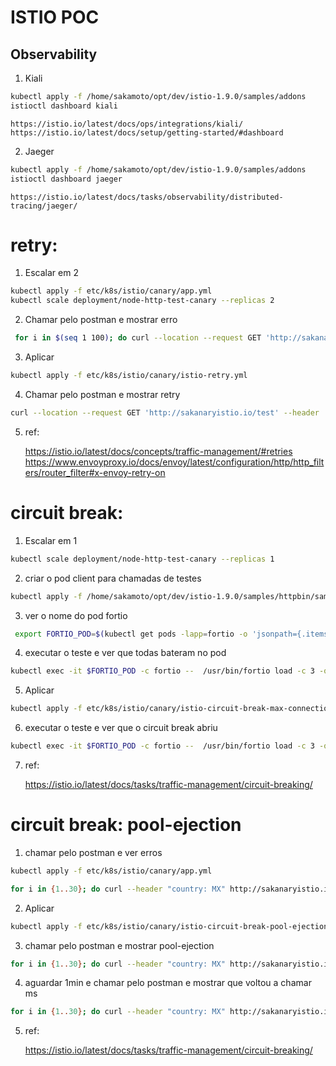 
# ISTIO POC

## Observability
1. Kiali
```sh
kubectl apply -f /home/sakamoto/opt/dev/istio-1.9.0/samples/addons
istioctl dashboard kiali
```
    https://istio.io/latest/docs/ops/integrations/kiali/
    https://istio.io/latest/docs/setup/getting-started/#dashboard

2. Jaeger
```sh
kubectl apply -f /home/sakamoto/opt/dev/istio-1.9.0/samples/addons
istioctl dashboard jaeger
```
    https://istio.io/latest/docs/tasks/observability/distributed-tracing/jaeger/


# retry:
1. Escalar em 2
```sh
kubectl apply -f etc/k8s/istio/canary/app.yml
kubectl scale deployment/node-http-test-canary --replicas 2
```

2. Chamar pelo postman e mostrar erro
```sh
 for i in $(seq 1 100); do curl --location --request GET 'http://sakanaryistio.io/test' --header 'country: MX'; echo "" ; done
```

3. Aplicar
```sh
kubectl apply -f etc/k8s/istio/canary/istio-retry.yml
```

4. Chamar pelo postman e mostrar retry
```sh
curl --location --request GET 'http://sakanaryistio.io/test' --header 'country: MX'
```


5. ref: 
   
    https://istio.io/latest/docs/concepts/traffic-management/#retries
    https://www.envoyproxy.io/docs/envoy/latest/configuration/http/http_filters/router_filter#x-envoy-retry-on


# circuit break:
1. Escalar em 1
```sh
kubectl scale deployment/node-http-test-canary --replicas 1
```

2. criar o pod client para chamadas de testes
```sh
kubectl apply -f /home/sakamoto/opt/dev/istio-1.9.0/samples/httpbin/sample-client/fortio-deploy.yaml
```

3. ver o nome do pod fortio
```sh
 export FORTIO_POD=$(kubectl get pods -lapp=fortio -o 'jsonpath={.items[0].metadata.name}')
```

4. executar o teste e ver que todas bateram no pod
```sh
kubectl exec -it $FORTIO_POD -c fortio --  /usr/bin/fortio load -c 3 -qps 0 -n 40 -loglevel Warning http://node-http-test-canary/ok
```

5. Aplicar
```sh
kubectl apply -f etc/k8s/istio/canary/istio-circuit-break-max-connection.yml
```

6. executar o teste e ver que o circuit break abriu
```sh
kubectl exec -it $FORTIO_POD -c fortio --  /usr/bin/fortio load -c 3 -qps 0 -n 40 -loglevel Warning http://node-http-test-canary/ok
```

7. ref:
   
   https://istio.io/latest/docs/tasks/traffic-management/circuit-breaking/

# circuit break: pool-ejection
1. chamar pelo postman e ver erros
```sh
kubectl apply -f etc/k8s/istio/canary/app.yml

for i in {1..30}; do curl --header "country: MX" http://sakanaryistio.io/test ; echo "" ; done
```

2. Aplicar
```sh
kubectl apply -f etc/k8s/istio/canary/istio-circuit-break-pool-ejection.yml
```

3. chamar pelo postman e mostrar pool-ejection
```sh
for i in {1..30}; do curl --header "country: MX" http://sakanaryistio.io/test ; echo "" ; done
```

4. aguardar 1min e chamar pelo postman e mostrar que voltou a chamar ms
```sh
for i in {1..30}; do curl --header "country: MX" http://sakanaryistio.io/test ; done
```

5. ref:

    https://istio.io/latest/docs/tasks/traffic-management/circuit-breaking/


